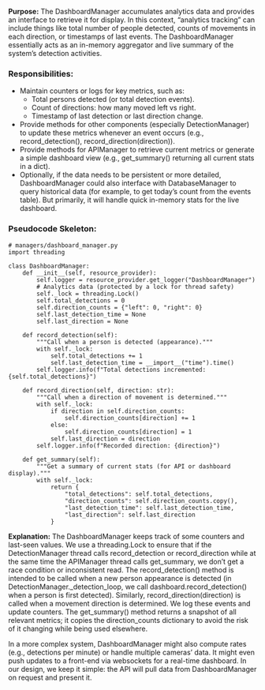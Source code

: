 **Purpose:** The DashboardManager accumulates analytics data and provides an interface to retrieve it for display. In this context, “analytics tracking” can include things like total number of people detected, counts of movements in each direction, or timestamps of last events. The DashboardManager essentially acts as an in-memory aggregator and live summary of the system’s detection activities. 

### Responsibilities:
- Maintain counters or logs for key metrics, such as:
    - Total persons detected (or total detection events).
    - Count of directions: how many moved left vs right.
    - Timestamp of last detection or last direction change.
- Provide methods for other components (especially DetectionManager) to update these metrics whenever an event occurs (e.g., record_detection(), record_direction(direction)).
- Provide methods for APIManager to retrieve current metrics or generate a simple dashboard view (e.g., get_summary() returning all current stats in a dict).
- Optionally, if the data needs to be persistent or more detailed, DashboardManager could also interface with DatabaseManager to query historical data (for example, to get today’s count from the events table). But primarily, it will handle quick in-memory stats for the live dashboard.

### Pseudocode Skeleton:

```
# managers/dashboard_manager.py
import threading

class DashboardManager:
    def __init__(self, resource_provider):
        self.logger = resource_provider.get_logger("DashboardManager")
        # Analytics data (protected by a lock for thread safety)
        self._lock = threading.Lock()
        self.total_detections = 0
        self.direction_counts = {"left": 0, "right": 0}
        self.last_detection_time = None
        self.last_direction = None

    def record_detection(self):
        """Call when a person is detected (appearance)."""
        with self._lock:
            self.total_detections += 1
            self.last_detection_time = __import__("time").time()
        self.logger.info(f"Total detections incremented: {self.total_detections}")

    def record_direction(self, direction: str):
        """Call when a direction of movement is determined."""
        with self._lock:
            if direction in self.direction_counts:
                self.direction_counts[direction] += 1
            else:
                self.direction_counts[direction] = 1
            self.last_direction = direction
        self.logger.info(f"Recorded direction: {direction}")

    def get_summary(self):
        """Get a summary of current stats (for API or dashboard display)."""
        with self._lock:
            return {
                "total_detections": self.total_detections,
                "direction_counts": self.direction_counts.copy(),
                "last_detection_time": self.last_detection_time,
                "last_direction": self.last_direction
            }
```

**Explanation:** The DashboardManager keeps track of some counters and last-seen values. We use a threading.Lock to ensure that if the DetectionManager thread calls record_detection or record_direction while at the same time the APIManager thread calls get_summary, we don’t get a race condition or inconsistent read. The record_detection() method is intended to be called when a new person appearance is detected (in DetectionManager._detection_loop, we call dashboard.record_detection() when a person is first detected). Similarly, record_direction(direction) is called when a movement direction is determined. We log these events and update counters. The get_summary() method returns a snapshot of all relevant metrics; it copies the direction_counts dictionary to avoid the risk of it changing while being used elsewhere. 

In a more complex system, DashboardManager might also compute rates (e.g., detections per minute) or handle multiple cameras’ data. It might even push updates to a front-end via websockets for a real-time dashboard. In our design, we keep it simple: the API will pull data from DashboardManager on request and present it.